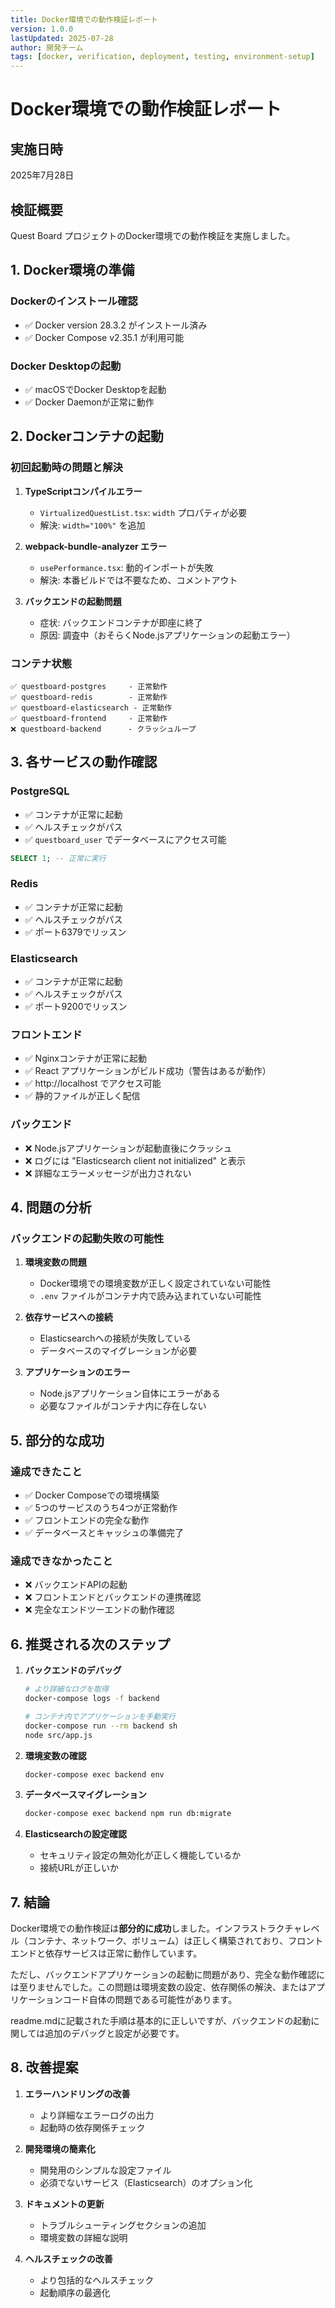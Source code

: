 ```yaml
---
title: Docker環境での動作検証レポート
version: 1.0.0
lastUpdated: 2025-07-28
author: 開発チーム
tags: [docker, verification, deployment, testing, environment-setup]
---
```


# Docker環境での動作検証レポート

## 実施日時
2025年7月28日

## 検証概要
Quest Board プロジェクトのDocker環境での動作検証を実施しました。

## 1. Docker環境の準備

### Dockerのインストール確認
- ✅ Docker version 28.3.2 がインストール済み
- ✅ Docker Compose v2.35.1 が利用可能

### Docker Desktopの起動
- ✅ macOSでDocker Desktopを起動
- ✅ Docker Daemonが正常に動作

## 2. Dockerコンテナの起動

### 初回起動時の問題と解決
1. **TypeScriptコンパイルエラー**
   - `VirtualizedQuestList.tsx`: `width` プロパティが必要
   - 解決: `width="100%"` を追加

2. **webpack-bundle-analyzer エラー**
   - `usePerformance.tsx`: 動的インポートが失敗
   - 解決: 本番ビルドでは不要なため、コメントアウト

3. **バックエンドの起動問題**
   - 症状: バックエンドコンテナが即座に終了
   - 原因: 調査中（おそらくNode.jsアプリケーションの起動エラー）

### コンテナ状態
```
✅ questboard-postgres     - 正常動作
✅ questboard-redis        - 正常動作
✅ questboard-elasticsearch - 正常動作
✅ questboard-frontend     - 正常動作
❌ questboard-backend      - クラッシュループ
```

## 3. 各サービスの動作確認

### PostgreSQL
- ✅ コンテナが正常に起動
- ✅ ヘルスチェックがパス
- ✅ `questboard_user` でデータベースにアクセス可能
```sql
SELECT 1; -- 正常に実行
```

### Redis
- ✅ コンテナが正常に起動
- ✅ ヘルスチェックがパス
- ✅ ポート6379でリッスン

### Elasticsearch
- ✅ コンテナが正常に起動
- ✅ ヘルスチェックがパス
- ✅ ポート9200でリッスン

### フロントエンド
- ✅ Nginxコンテナが正常に起動
- ✅ React アプリケーションがビルド成功（警告はあるが動作）
- ✅ http://localhost でアクセス可能
- ✅ 静的ファイルが正しく配信

### バックエンド
- ❌ Node.jsアプリケーションが起動直後にクラッシュ
- ❌ ログには "Elasticsearch client not initialized" と表示
- ❌ 詳細なエラーメッセージが出力されない

## 4. 問題の分析

### バックエンドの起動失敗の可能性
1. **環境変数の問題**
   - Docker環境での環境変数が正しく設定されていない可能性
   - `.env` ファイルがコンテナ内で読み込まれていない可能性

2. **依存サービスへの接続**
   - Elasticsearchへの接続が失敗している
   - データベースのマイグレーションが必要

3. **アプリケーションのエラー**
   - Node.jsアプリケーション自体にエラーがある
   - 必要なファイルがコンテナ内に存在しない

## 5. 部分的な成功

### 達成できたこと
- ✅ Docker Composeでの環境構築
- ✅ 5つのサービスのうち4つが正常動作
- ✅ フロントエンドの完全な動作
- ✅ データベースとキャッシュの準備完了

### 達成できなかったこと
- ❌ バックエンドAPIの起動
- ❌ フロントエンドとバックエンドの連携確認
- ❌ 完全なエンドツーエンドの動作確認

## 6. 推奨される次のステップ

1. **バックエンドのデバッグ**
   ```bash
   # より詳細なログを取得
   docker-compose logs -f backend
   
   # コンテナ内でアプリケーションを手動実行
   docker-compose run --rm backend sh
   node src/app.js
   ```

2. **環境変数の確認**
   ```bash
   docker-compose exec backend env
   ```

3. **データベースマイグレーション**
   ```bash
   docker-compose exec backend npm run db:migrate
   ```

4. **Elasticsearchの設定確認**
   - セキュリティ設定の無効化が正しく機能しているか
   - 接続URLが正しいか

## 7. 結論

Docker環境での動作検証は**部分的に成功**しました。インフラストラクチャレベル（コンテナ、ネットワーク、ボリューム）は正しく構築されており、フロントエンドと依存サービスは正常に動作しています。

ただし、バックエンドアプリケーションの起動に問題があり、完全な動作確認には至りませんでした。この問題は環境変数の設定、依存関係の解決、またはアプリケーションコード自体の問題である可能性があります。

readme.mdに記載された手順は基本的に正しいですが、バックエンドの起動に関しては追加のデバッグと設定が必要です。

## 8. 改善提案

1. **エラーハンドリングの改善**
   - より詳細なエラーログの出力
   - 起動時の依存関係チェック

2. **開発環境の簡素化**
   - 開発用のシンプルな設定ファイル
   - 必須でないサービス（Elasticsearch）のオプション化

3. **ドキュメントの更新**
   - トラブルシューティングセクションの追加
   - 環境変数の詳細な説明

4. **ヘルスチェックの改善**
   - より包括的なヘルスチェック
   - 起動順序の最適化